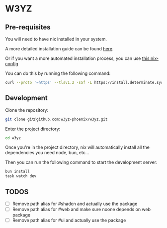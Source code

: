 # W3YZ

## Pre-requisites

You will need to have nix installed in your system.

A more detailed installation guide can be found [here](https://zero-to-nix.com/concepts/nix-installer).

Or if you want a more automated installation process, you can use [this nix-config](https://github.com/yasinuslu/nepjua)

You can do this by running the following command:

```bash
curl --proto '=https' --tlsv1.2 -sSf -L https://install.determinate.systems/nix | sh -s -- install
```

## Development

Clone the repository:

```bash
git clone git@github.com:w3yz-phoenix/w3yz.git
```

Enter the project directory:

```bash
cd w3yz
```

Once you're in the project directory, nix will automatically install all the dependencies you need node, bun, etc...

Then you can run the following command to start the development server:

```bash
bun install
task watch dev
```

## TODOS

- [ ] Remove path alias for #shadcn and actually use the package
- [ ] Remove path alias for #web and make sure noone depends on web package
- [ ] Remove path alias for #ui and actually use the package
